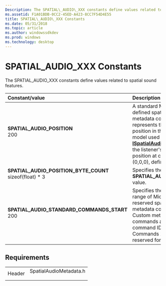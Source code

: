 ```yaml
---
Description: The SPATIAL\_AUDIO\_XXX constants define values related to spatial sound features.
ms.assetid: F1A01BDB-0CC2-45ED-A423-8CC7F54D4E55
title: SPATIAL\_AUDIO\_XXX Constants
ms.date: 05/31/2018
ms.topic: article
ms.author: windowssdkdev
ms.prod: windows
ms.technology: desktop
---
```


# SPATIAL\_AUDIO\_XXX Constants

The SPATIAL\_AUDIO\_XXX constants define values related to spatial sound features.



| Constant/value                                                                                                                                                                                                                                                                                       | Description                                                                                                                                                                                                                                                                     |
|:-----------------------------------------------------------------------------------------------------------------------------------------------------------------------------------------------------------------------------------------------------------------------------------------------------|:--------------------------------------------------------------------------------------------------------------------------------------------------------------------------------------------------------------------------------------------------------------------------------|
| <span id="SPATIAL_AUDIO_POSITION"></span><span id="spatial_audio_position"></span><dl> <dt>**SPATIAL\_AUDIO\_POSITION**</dt> <dt>200</dt> </dl>                                                   | A standard Microsoft-defined spatial audio metadata command which represents the listener position in the standard model used by [**ISpatialAudioClient**](/windows/win32/spatialaudioclient/nn-spatialaudioclient-ispatialaudioclient?branch=master) where the listener's head is position at coordinates (0,0,0), defined in meters.<br/> |
| <span id="SPATIAL_AUDIO_POSITION_BYTE_COUNT"></span><span id="spatial_audio_position_byte_count"></span><dl> <dt>**SPATIAL\_AUDIO\_POSITION\_BYTE\_COUNT**</dt> <dt>sizeof(float) \* 3</dt> </dl> | Specifies the size of the **SPATIAL\_AUDIO\_POSITION** value.<br/>                                                                                                                                                                                                        |
| <span id="SPATIAL_AUDIO_STANDARD_COMMANDS_START"></span><span id="spatial_audio_standard_commands_start"></span><dl> <dt>**SPATIAL\_AUDIO\_STANDARD\_COMMANDS\_START**</dt> <dt>200</dt> </dl>    | Specifies the start of the range of Microsoft-reserved spatial audio metadata commands. Custom metadata commands are restricted to command IDs 0 - 199. Commands 200 - 255 are reserved for Microsoft use.<br/>                                                           |



## Requirements



|                   |                                                                                                   |
|-------------------|---------------------------------------------------------------------------------------------------|
| Header<br/> | <dl> <dt>SpatialAudioMetadata.h</dt> </dl> |



 

 




